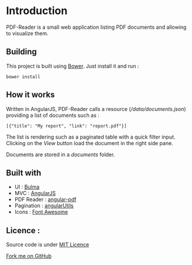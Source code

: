 # Introduction

PDF-Reader is a small web application listing PDF documents and allowing to visualize them.


## Building

This project is built using [Bower](http://bower.io).
Just install it and run :

```
bower install
```


## How it works

Written in AngularJS, PDF-Reader calls a resource (_/data/documents.json_) providing a list of documents such as :

```
[{"title": "My report", "link": "report.pdf"}]
```

The list is rendering such as a paginated table with a quick filter input. Clicking on the _View_ button load the document in the right side pane.

Documents are stored in a _documents_ folder.


## Built with

* UI : [Bulma](https://bulma.io)
* MVC : [AngularJS](https://angularjs.org/)
* PDF Reader : [angular-pdf](http://github.com/sayanee/angularjs-pdf)
* Pagination : [angularUtils](https://github.com/michaelbromley/angularUtils.git)
* Icons : [Font Awesome](http://fontawesome.io)

## Licence :

Source code is under [MIT Licence](http://opensource.org/licenses/mit-license.php)


<link rel="stylesheet" href="https://cdnjs.cloudflare.com/ajax/libs/github-fork-ribbon-css/0.2.0/gh-fork-ribbon.min.css" />
<!--[if lt IE 9]>
  <link rel="stylesheet" href="https://cdnjs.cloudflare.com/ajax/libs/github-fork-ribbon-css/0.2.0/gh-fork-ribbon.ie.min.css" />
<![endif]-->
 <a class="github-fork-ribbon" href="https://github.com/Febbweiss/pdf-reader" target="_blank" title="Fork me on GitHub">Fork me on GitHub</a>
 
